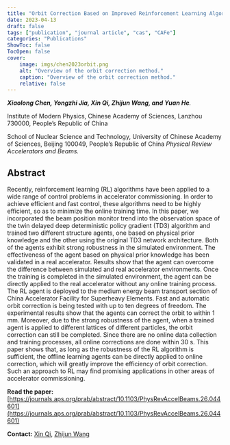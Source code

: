 ```yaml
---
title: "Orbit Correction Based on Improved Reinforcement Learning Algorithm"
date: 2023-04-13
draft: false
tags: ["publication", "journal article", "cas", "CAFe"]
categories: "Publications"
ShowToc: false
TocOpen: false
cover:
    image: imgs/chen2023orbit.png
    alt: "Overview of the orbit correction method."
    caption: "Overview of the orbit correction method."
    relative: false
---
```


_**Xiaolong Chen, Yongzhi Jia, Xin Qi, Zhijun Wang, and Yuan He**._

Institute of Modern Physics, Chinese Academy of Sciences, Lanzhou 730000, People’s Republic of China

School of Nuclear Science and Technology, University of Chinese Academy of Sciences, Beijing 100049, People’s Republic of China
_Physical Review Accelerators and Beams._

## Abstract

Recently, reinforcement learning (RL) algorithms have been applied to a wide range of control problems in accelerator commissioning. In order to achieve efficient and fast control, these algorithms need to be highly efficient, so as to minimize the online training time. In this paper, we incorporated the beam position monitor trend into the observation space of the twin delayed deep deterministic policy gradient (TD3) algorithm and trained two different structure agents, one based on physical prior knowledge and the other using the original TD3 network architecture. Both of the agents exhibit strong robustness in the simulated environment. The effectiveness of the agent based on physical prior knowledge has been validated in a real accelerator. Results show that the agent can overcome the difference between simulated and real accelerator environments. Once the training is completed in the simulated environment, the agent can be directly applied to the real accelerator without any online training process. The RL agent is deployed to the medium energy beam transport section of China Accelerator Facility for Superheavy Elements. Fast and automatic orbit correction is being tested with up to ten degrees of freedom. The experimental results show that the agents can correct the orbit to within 1 mm. Moreover, due to the strong robustness of the agent, when a trained agent is applied to different lattices of different particles, the orbit correction can still be completed. Since there are no online data collection and training processes, all online corrections are done within 30 s. This paper shows that, as long as the robustness of the RL algorithm is sufficient, the offline learning agents can be directly applied to online correction, which will greatly improve the efficiency of orbit correction. Such an approach to RL may find promising applications in other areas of accelerator commissioning.

**Read the paper:** [https://journals.aps.org/prab/abstract/10.1103/PhysRevAccelBeams.26.044601](https://journals.aps.org/prab/abstract/10.1103/PhysRevAccelBeams.26.044601)

**Contact:**
[Xin Qi](mailto:qixin2002@impcas.ac.cn),
[Zhijun Wang](mailto:wangzj@impcas.ac.cn)
